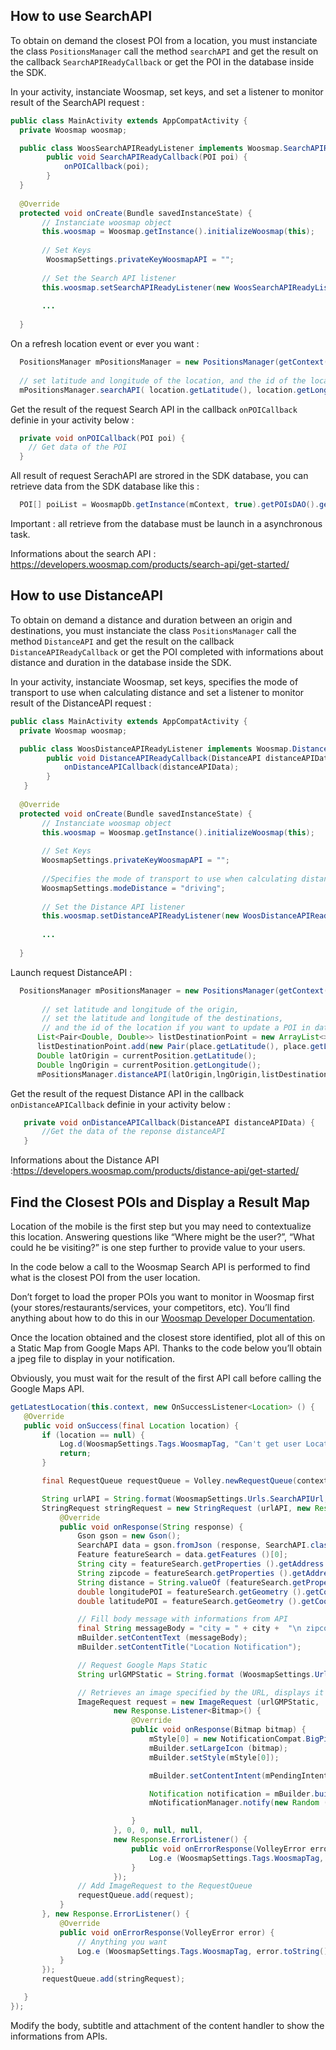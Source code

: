 ﻿
## How to use SearchAPI 

To obtain on demand the closest POI from a location, you must instanciate the class `PositionsManager` call the method `searchAPI` and get the result on the callback `SearchAPIReadyCallback` or get the POI in the database inside the SDK. 

In your activity, instanciate Woosmap, set keys, and set a listener to monitor result of the SearchAPI request :

```java
public class MainActivity extends AppCompatActivity {
  private Woosmap woosmap;

  public class WoosSearchAPIReadyListener implements Woosmap.SearchAPIReadyListener {
        public void SearchAPIReadyCallback(POI poi) {
            onPOICallback(poi);
        }
  }
  
  @Override
  protected void onCreate(Bundle savedInstanceState) {
       // Instanciate woosmap object
       this.woosmap = Woosmap.getInstance().initializeWoosmap(this);
       
       // Set Keys
        WoosmapSettings.privateKeyWoosmapAPI = "";
       
       // Set the Search API listener 
       this.woosmap.setSearchAPIReadyListener(new WoosSearchAPIReadyListener());
       
       ...
       
  }
```
On a refresh location event or ever you want :

```java
  PositionsManager mPositionsManager = new PositionsManager(getContext(), WoosmapDb.getInstance(getContext(), true));
  
  // set latitude and longitude of the location, and the id of the location if you want to update a location in database of the SDK or you can set to 0 for the id location.
  mPositionsManager.searchAPI( location.getLatitude(), location.getLongitude(), location.getLocationId() );
```


Get the result of the request Search API in the callback `onPOICallback` definie in your activity below :

```java
  private void onPOICallback(POI poi) {
    // Get data of the POI
  }
```

All result of request SerachAPI are strored in the SDK database, you can retrieve data from the SDK database like this : 
```java
  POI[] poiList = WoosmapDb.getInstance(mContext, true).getPOIsDAO().getAllPOIs();
```
Important :  all retrieve from the database must be launch in a asynchronous task. 

Informations about the search API : https://developers.woosmap.com/products/search-api/get-started/

## How to use DistanceAPI 

To obtain on demand a distance and duration between an origin and destinations, you must instanciate the class `PositionsManager` call the method `DistanceAPI` and get the result on the callback `DistanceAPIReadyCallback` or get the POI completed with informations about distance and duration in the database inside the SDK. 

In your activity, instanciate Woosmap, set keys, specifies the mode of transport to use when calculating distance and set a listener to monitor result of the DistanceAPI request :
```java
public class MainActivity extends AppCompatActivity {
  private Woosmap woosmap;

  public class WoosDistanceAPIReadyListener implements Woosmap.DistanceAPIReadyListener {
        public void DistanceAPIReadyCallback(DistanceAPI distanceAPIData) {
            onDistanceAPICallback(distanceAPIData);
        }
   }
  
  @Override
  protected void onCreate(Bundle savedInstanceState) {
       // Instanciate woosmap object
       this.woosmap = Woosmap.getInstance().initializeWoosmap(this);
       
       // Set Keys
       WoosmapSettings.privateKeyWoosmapAPI = "";
       
       //Specifies the mode of transport to use when calculating distance. Valid values are "driving", "cycling", "walking". (if not specified default is driving)
       WoosmapSettings.modeDistance = "driving";
       
       // Set the Distance API listener 
       this.woosmap.setDistanceAPIReadyListener(new WoosDistanceAPIReadyListener());
       
       ...
       
  }
```

Launch request DistanceAPI :

```java
  PositionsManager mPositionsManager = new PositionsManager(getContext(), WoosmapDb.getInstance(getContext(), true));
  
       // set latitude and longitude of the origin, 
       // set the latitude and longitude of the destinations,
       // and the id of the location if you want to update a POI in database of the SDK or you can set to 0 for the id location.
      List<Pair<Double, Double>> listDestinationPoint = new ArrayList<>();
      listDestinationPoint.add(new Pair(place.getLatitude(), place.getLongitude()));
      Double latOrigin = currentPosition.getLatitude();
      Double lngOrigin = currentPosition.getLongitude();
      mPositionsManager.distanceAPI(latOrigin,lngOrigin,listDestinationPoint,place.getLocationId());
```

Get the result of the request Distance API in the callback `onDistanceAPICallback` definie in your activity below :

```java
   private void onDistanceAPICallback(DistanceAPI distanceAPIData) {
       //Get the data of the reponse distanceAPI
   }
```


Informations about the Distance API :https://developers.woosmap.com/products/distance-api/get-started/

## Find the Closest POIs and Display a Result Map

Location of the mobile is the first step but you may need to contextualize this location. Answering questions like “Where might be the user?”, “What could he be visiting?” is one step further to provide value to your users.

In the code below a call to the Woosmap Search API is performed to find what is the closest POI from the user location.

Don’t forget to load the proper POIs you want to monitor in Woosmap first (your stores/restaurants/services, your competitors, etc). You’ll find anything about how to do this in our [Woosmap Developer Documentation](https://developers.woosmap.com/get-started).

 
Once the location obtained and the closest store identified, plot all of this on a Static Map from Google Maps API. Thanks to the code below you’ll obtain a jpeg file to display in your notification.

Obviously, you must wait for the result of the first API call before calling the Google Maps API.

 ```java
getLatestLocation(this.context, new OnSuccessListener<Location> () {
    @Override
    public void onSuccess(final Location location) {
        if (location == null) {
            Log.d(WoosmapSettings.Tags.WoosmapTag, "Can't get user Location");
            return;
        }

        final RequestQueue requestQueue = Volley.newRequestQueue(context);

        String urlAPI = String.format(WoosmapSettings.Urls.SearchAPIUrl, WoosmapSettings.privateKeySearchAPI, location.getLatitude(), location.getLongitude ());
        StringRequest stringRequest = new StringRequest (urlAPI, new Response.Listener<String>() {
            @Override
            public void onResponse(String response) {
                Gson gson = new Gson();
                SearchAPI data = gson.fromJson (response, SearchAPI.class);
                Feature featureSearch = data.getFeatures ()[0];
                String city = featureSearch.getProperties ().getAddress ().getCity ();
                String zipcode = featureSearch.getProperties ().getAddress ().getZipcode ();
                String distance = String.valueOf (featureSearch.getProperties ().getDistance ());
                double longitudePOI = featureSearch.getGeometry ().getCoordinates ()[0];
                double latitudePOI = featureSearch.getGeometry ().getCoordinates ()[1];

                // Fill body message with informations from API
                final String messageBody = "city = " + city +  "\n zipcode = " + zipcode + "\n distance = " + distance;
                mBuilder.setContentText (messageBody);
                mBuilder.setContentTitle("Location Notification");

                // Request Google Maps Static
                String urlGMPStatic = String.format (WoosmapSettings.Urls.GoogleMapStaticUrl,String.valueOf (location.getLatitude ()),String.valueOf (location.getLongitude ()),String.valueOf (latitudePOI),String.valueOf (longitudePOI),WoosmapSettings.privateKeyGMPStatic);

                // Retrieves an image specified by the URL, displays it in the UI.
                ImageRequest request = new ImageRequest (urlGMPStatic,
                        new Response.Listener<Bitmap>() {
                            @Override
                            public void onResponse(Bitmap bitmap) {
                                mStyle[0] = new NotificationCompat.BigPictureStyle().bigPicture(bitmap);
                                mBuilder.setLargeIcon (bitmap);
                                mBuilder.setStyle(mStyle[0]);

                                mBuilder.setContentIntent(mPendingIntent);

                                Notification notification = mBuilder.build();
                                mNotificationManager.notify(new Random ().nextInt(20), notification);

                            }
                        }, 0, 0, null, null,
                        new Response.ErrorListener() {
                            public void onErrorResponse(VolleyError error) {
                                Log.e (WoosmapSettings.Tags.WoosmapTag, error.toString() + " maps.google.com");
                            }
                        });
                // Add ImageRequest to the RequestQueue
                requestQueue.add(request);
            }
        }, new Response.ErrorListener() {
            @Override
            public void onErrorResponse(VolleyError error) {
                // Anything you want
                Log.e (WoosmapSettings.Tags.WoosmapTag, error.toString() + " search API");
            }
        });
        requestQueue.add(stringRequest);

    }
}); 
```

Modify the body, subtitle and attachment of the content handler to show the informations from APIs.
